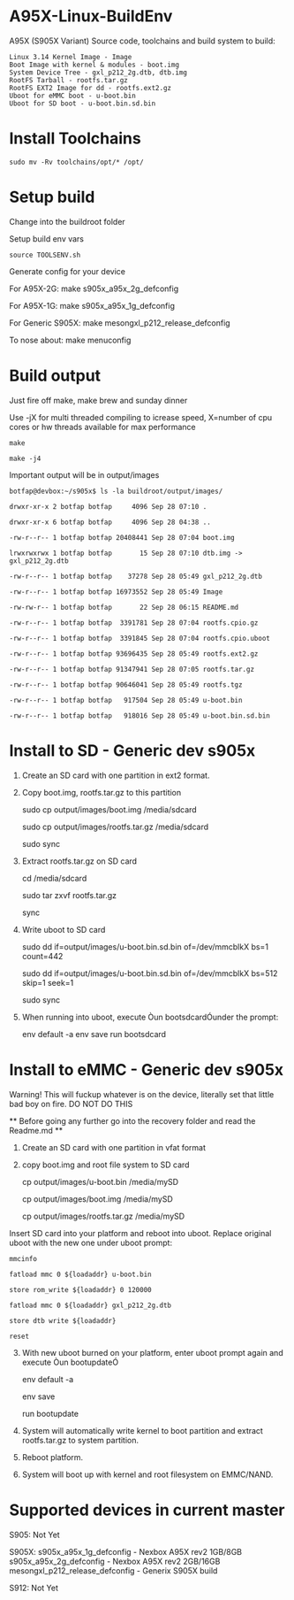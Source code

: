 # A95X-Linux-BuildEnv

A95X (S905X Variant) Source code, toolchains and build system to build:

	Linux 3.14 Kernel Image - Image
	Boot Image with kernel & modules - boot.img
	System Device Tree - gxl_p212_2g.dtb, dtb.img
	RootFS Tarball - rootfs.tar.gz
	RootFS EXT2 Image for dd - rootfs.ext2.gz
	Uboot for eMMC boot - u-boot.bin
	Uboot for SD boot - u-boot.bin.sd.bin

# Install Toolchains
	sudo mv -Rv toolchains/opt/* /opt/

# Setup build
Change into the buildroot folder

Setup build env vars

	source TOOLSENV.sh


Generate config for your device

For A95X-2G:		make s905x_a95x_2g_defconfig

For A95X-1G:		make s905x_a95x_1g_defconfig

For Generic S905X:	make mesongxl_p212_release_defconfig

To nose about:		make menuconfig

# Build output
Just fire off make, make brew and sunday dinner

Use -jX for multi threaded compiling to icrease speed, X=number of cpu cores or hw threads available for max performance

	make

	make -j4


Important output will be in output/images

	botfap@devbox:~/s905x$ ls -la buildroot/output/images/

	drwxr-xr-x 2 botfap botfap     4096 Sep 28 07:10 .

	drwxr-xr-x 6 botfap botfap     4096 Sep 28 04:38 ..

	-rw-r--r-- 1 botfap botfap 20408441 Sep 28 07:04 boot.img

	lrwxrwxrwx 1 botfap botfap       15 Sep 28 07:10 dtb.img -> gxl_p212_2g.dtb

	-rw-r--r-- 1 botfap botfap    37278 Sep 28 05:49 gxl_p212_2g.dtb

	-rw-r--r-- 1 botfap botfap 16973552 Sep 28 05:49 Image

	-rw-rw-r-- 1 botfap botfap       22 Sep 28 06:15 README.md

	-rw-r--r-- 1 botfap botfap  3391781 Sep 28 07:04 rootfs.cpio.gz

	-rw-r--r-- 1 botfap botfap  3391845 Sep 28 07:04 rootfs.cpio.uboot

	-rw-r--r-- 1 botfap botfap 93696435 Sep 28 05:49 rootfs.ext2.gz

	-rw-r--r-- 1 botfap botfap 91347941 Sep 28 07:05 rootfs.tar.gz

	-rw-r--r-- 1 botfap botfap 90646041 Sep 28 05:49 rootfs.tgz

	-rw-r--r-- 1 botfap botfap   917504 Sep 28 05:49 u-boot.bin

	-rw-r--r-- 1 botfap botfap   918016 Sep 28 05:49 u-boot.bin.sd.bin

# Install to SD - Generic dev s905x
1. Create an SD card with one partition in ext2 format.

2. Copy boot.img, rootfs.tar.gz to this partition

	sudo cp output/images/boot.img /media/sdcard

	sudo cp output/images/rootfs.tar.gz /media/sdcard

	sudo sync

3. Extract rootfs.tar.gz on SD card

	cd /media/sdcard
	
	sudo tar zxvf rootfs.tar.gz
	
	sync

4. Write uboot to SD card

	sudo dd if=output/images/u-boot.bin.sd.bin of=/dev/mmcblkX bs=1 count=442

	sudo dd if=output/images/u-boot.bin.sd.bin of=/dev/mmcblkX bs=512 skip=1 seek=1

	sudo sync

5. When running into uboot, execute Òun bootsdcardÓunder the prompt:

	env default -a
	env save
	run bootsdcard

# Install to eMMC - Generic dev s905x
Warning! 	This will fuckup whatever is on the device, literally set that little bad boy on fire. DO NOT DO THIS

** Before going any further go into the recovery folder and read the Readme.md **


1. Create an SD card with one partition in vfat format

2. copy boot.img and root file system to SD card

	cp output/images/u-boot.bin /media/mySD

	cp output/images/boot.img /media/mySD

	cp output/images/rootfs.tar.gz /media/mySD 

Insert SD card into your platform and reboot into uboot. Replace original uboot with the new one under uboot prompt:

	mmcinfo

	fatload mmc 0 ${loadaddr} u-boot.bin

	store rom_write	${loadaddr} 0 120000

	fatload mmc 0 ${loadaddr} gxl_p212_2g.dtb

	store dtb write	${loadaddr}

	reset

3. With new uboot burned on your platform, enter uboot prompt again and execute Òun bootupdateÓ

	env default -a

	env save

	run bootupdate

4. System will automatically write kernel to boot partition and extract rootfs.tar.gz to system partition.

5. Reboot platform.

6. System will boot up with kernel and root filesystem on EMMC/NAND.



# Supported devices in current master

S905:
	Not Yet

S905X:
	s905x_a95x_1g_defconfig - Nexbox A95X rev2 1GB/8GB
	s905x_a95x_2g_defconfig - Nexbox A95X rev2 2GB/16GB
	mesongxl_p212_release_defconfig - Generix S905X build

S912:
	Not Yet
